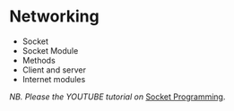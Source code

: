 # Networking
- Socket
- Socket Module
- Methods
- Client and server
- Internet modules

*NB. Please the YOUTUBE tutorial on*
[Socket Programming](https://www.youtube.com/watch?v=6jteAOmdsYg&list=PLhTjy8cBISErYuLZUvVOYsR1giva2payF).
